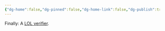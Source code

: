 ```yaml
---
{"dg-home":false,"dg-pinned":false,"dg-home-link":false,"dg-publish":true,"tags":["dgblip"],"created-date":"2023-01-04T00:00:00","disabled rules":["yaml-title","yaml-title-alias","file-name-heading"],"title":"philipp @ 2023-01-04","dg-permalink":"2023/01/04/lol-verifier/","updated-date":"2025-04-30T22:27:37","dg-path":"blips/2023-01-04-lol-verifier.md","permalink":"/2023/01/04/lol-verifier/","dgPassFrontmatter":true}
---
```



Finally: A [LOL verifier](https://twitter.com/lanewinfield/status/1610294277434933249).



